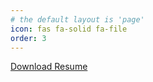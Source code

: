 ```yaml
---
# the default layout is 'page'
icon: fas fa-solid fa-file
order: 3
---
```


<a href="/assets/documents/Lofing-Judith-Annette-Resume-05-2024.pdf" target="blank"> Download Resume </a>

<object data="/assets/documents/Lofing-Judith-Annette-Resume-05-2024.pdf" width="600" height="600" type='application/pdf'></object>

